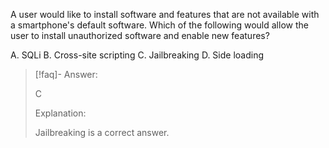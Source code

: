 
A user would like to install software and features that are not available with a smartphone's default software. Which of the following would allow the user to install unauthorized software and enable new features? 

A. SQLi 
B. Cross-site scripting 
C. Jailbreaking 
D. Side loading

> [!faq]- Answer: 
> 
> C 
> 
> Explanation: 
> 
> Jailbreaking is a correct answer.

